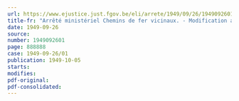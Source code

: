 ```yaml
---
url: https://www.ejustice.just.fgov.be/eli/arrete/1949/09/26/1949092601/justel
title-fr: "Arrêté ministériel Chemins de fer vicinaux. - Modification au règlement sur les transports militaires (fascicule C)"
date: 1949-09-26
source:
number: 1949092601
page: 888888
case: 1949-09-26/01
publication: 1949-10-05
starts:
modifies:
pdf-original:
pdf-consolidated:
---
```


